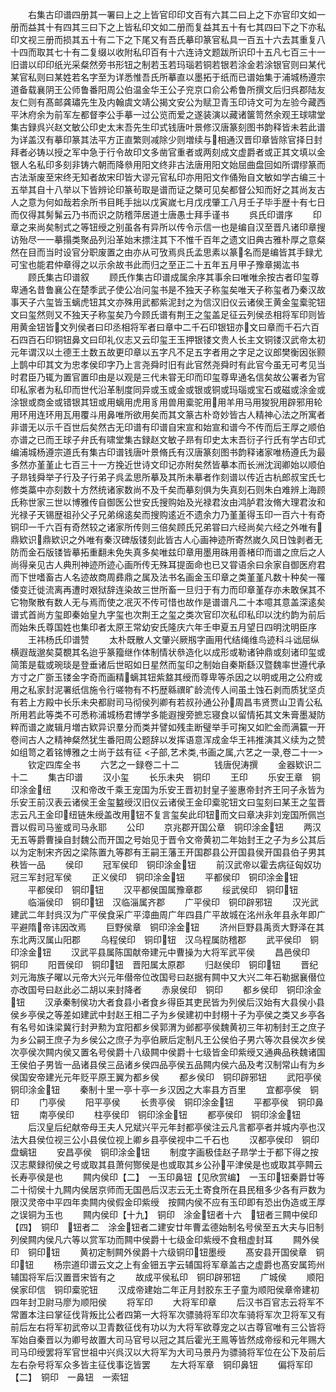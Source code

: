<!-- { "loadSidebar": true } -->
　　右集古印谱四册其一署曰上之上皆官印印文百有六其二曰上之下亦官印文如一册而益其十有四其三曰下之上皆私印文如二册而复益其五十有七其四曰下之下亦私印文视三册而损其五十有二下之下尾又有吾氏摹印篆官私具一百五十六去其重复八十四而取其七十有二复缀以收附私印百有十六连诗文题跋所识印十五凡七百三十一旧谱以印印纸光采粲然旁书形钮之制若玉若玛瑙若铜若银若涂金若涂银官则曰某代某官私则曰某姓若名字至为详悉惟吾氏所摹直以墨拓于纸而已谱始集于浦城杨遵宗道备载襄阴王公师鲁番阳周公伯温金华王公子兖京口俞公希鲁所撰文后归呉郡陆友友仁则有髙邮龚璛先生及内翰虞文靖公揭文安公为赋卫青玉印诗文可为左验今藏西平沐府余为前军左都督李公手摹一过公览而爱之遂装演以藏诸箧笥然余观王球啸堂集古録呉兴赵文敏公印史太末吾先生印式钱唐叶景修汉唐篆刻图书韵释皆未若此谱为详盖汉有摹印篆其法平方正直繁则减除少则増续与相通汉晋印章皆除官择日封拜者必铸以授之军中急于行令故印文多凿官重者或两刻成文虚爵者或正其文填以金银人名私印多刻非铸六朝而降叅用阳文终非古法唐用阳文始屈曲盘回如所谓缪篆而古法渐废至宋终无知者故宋印皆大谬元官私印亦用阳文作俑殆自文敏如学古编三十五举其自十八举以下皆辨论印篆茍取是谱而证之槩可见矣都督公知而好之其尚友古人之意为何如哉若余所书目眊手拙以戊寅嵗七月戊戌肇工八月壬子毕手歴十有七日而仅得其髣髴云乃书而识之防稽萍居道士唐愚士拜手谨书
　　呉氏印谱序
　　印章之来尚矣制式之等钮绶之别虽各有异所以传令示信一也是编自汉至晋凡诸印章搜访殆尽一一摹搨类聚品列沿革始末摽注其下不惟千百年之遗文旧典古雅朴厚之意粲然在目而当时设官分职废置之由亦从可攷焉呉氏孟思素以篆名而是编皆其手録尤可宝也能君仲章得之以示余故书此而归之至正二十五年五月甲子豫章揭汯书
　　顾氏集古印谱叙
　　顾氏作集古印谱成属余序其事余曰唯唯余按古者印玺尊卑通名昔鲁襄公在楚季武子使公冶问玺书是不独天子称玺矣唯天子称玺者乃秦汉故事天子六玺皆玉螭虎钮其文亦殊用武都紫泥封之为信汉旧仪云诸侯王黄金玺槖驼钮文曰玺然则又不独天子称玺矣乃今顾氏谱有荆王之玺盖足征云列侯丞相将军印则皆用黄金钮皆文列侯者曰印丞相将军者曰章中二千石印银钮亦文曰章而千石六百石四百石印铜钮鼻文曰印礼仪志又云印玺王玉押银镂文贵人长主文铜镂汉武帝太初元年谓汉以土德王土数五故更印章以五字凡不足五字者用之字足之议郎樊衡因张颢上鹊中印其文为忠孝侯印字乃上言尧舜时旧有此官然尧舜时有此官今虽无可考见当时君臣乃辄为置官置印由是以观是三代未甞无印而印玺尊卑通名信矣故公署者为官印私家者为私印而世代沿革制度同异或玉或金或银或铜或玛瑙或宝石或磁或涂金或涂银或商金或错银其钮或用螭用虎用豸用兽用槖驼用用羊用马用狻猊用辟邪用轮用环用连环用瓦用覆斗用鼻唯所欲用矣而其文篆古朴竒妙皆古人精神心法之所寓者非谱无以示千百世后矣然古无印谱有印谱自宋宣和始宣和谱今不传而后王厚之顺伯亦谱之已而王球子弁氏有啸堂集古録赵文敏子昻有印史太末吾衍子行氏有学古印式编浦城杨遵宗道氏有集古印谱钱唐叶景脩氏有汉唐篆刻图书韵释诸家唯杨遵氏为最多然亦堇堇止七百三十一方挽近世诗文印记亦附矣然皆摹本而长洲沈润卿始以顺伯子昻钱舜举子行及子行弟子呉孟思所摹及其所未摹者作刻谱以传近古杭郎叔宝氏七修类藁中亦刻数十方然统诸家数尚不及千矣而摹刻俱为失真刻石则朱白难辨上海顾氏称世家三世以博雅传自御医公世安氏搜购始及光禄君汝由鸿胪君汝脩大理君汝和光禄子天锡歴祖孙父子兄弟绵逺矣而搜购逺近不遗余力乃堇堇得玉印一百六十有奇铜印一千六百有奇然较之诸家所传则三倍矣顾氏兄弟甞曰六经尚矣六经之外唯有鼎欵识鼎欵识之外唯有秦汉碑版镂刻此皆古人心画神迹所寄然嵗久风日蚀剥者无防而金石版镂皆摹拓重翻未免失真多矣唯兹印章用墨用硃用善楮印而谱之庶后之人尚得亲见古人典刑神迹所迹心画所传无殊耳提面命也已又甞语余曰余家自御医府君而下世嗜畜古人名迹故商周彞鼎之属及法书名画金玉印章之类堇堇凡数十种矣一罹倭变迁徙流离再遭时艰狱辞连染故三世所畜一旦归于有力而印章堇存亦未敢保其不它物聚散有数人无与焉而使之冺灭不传可惜也故作是谱谱凡二十本噫其意盖深逺矣谱式首尚方玺即秦始皇九字玺也次荆王之玺之类次官印次私印私印以沈约韵为前后而始朱氏尊国姓也集印者太原王常幼安氏隆庆六年壬申夏五月望日四明沈明臣序
　　王祎杨氏印谱赞
　　太朴既散人文肇兴厥剏字画用代结绳维鸟迹科斗诎屈纵横遐哉邈矣莫覩其名迨乎篆籀继作体制情状叅造化以成形或勒诸钟鼎或刻诸印玺或简策是载或琬琰是登垂诸后世昭如日星然而玺印之制始自秦斯繇汉暨魏率世遵代承方寸之广斵玉镂金字奇而画精螭其钮紫盩其绶而尊卑等杀因之以明或用之公府或用之私家封泥署纸信施令行嗟物有不朽歴緜禩旷龄流传人间虽土蚀石剥而质犹坚贞有若上方殿中长乐未央都尉司马彻侯列卿有若叔孙通公孙周昌韦贤贾山卫青公私所用若此等类不可悉称浦城杨君博学多能遐搜旁摭忘寝食以留情拓其文朱膏墨凝防粹而谱之嵗辑月増古欵异识羣分而类并譬如残圭断璧举手可掬又如贮金而满籯一开卷间古人之精神粲然犹生番阳周公题辞以发挥语意浑成金华王祎推演其义续为之赞如组笥之着铭愽雅之士尚于兹有征
<子部,艺术类,书画之属,六艺之一录,卷二十一>
　　钦定四库全书
　　六艺之一録卷二十二　　　　钱唐倪涛撰
　　金器欵识二十二
　　集古印谱
　　汉小玺
　　长乐未央　铜印
　　王印
　　乐安王章　铜印涂金纽
　　汉和帝改千乘王宠国为乐安王晋初封皇子鉴惠帝封齐王冋子永皆为乐安王前汉表云诸侯王金玺盭绶汉旧仪云诸侯王金印槖驼钮文曰玺刻曰某王之玺晋志云凡王金印纽链朱绶盖改用钮不复言玺矣此印钮而文曰章决非刘宠国所佩岂晋以假司马鉴或司马永耶
　　公印
　　京兆郡开国公章　铜印涂金钮
　　两汉无五等爵曹操自封魏公而开国之号始见于晋令文帝黄初二年始封王之子为乡公其后以为定制宋齐因之梁陈置九等郡有王嗣王藩王开国郡县公开国县侯开国县伯子男其秩皆一品
　　侯印
　　冠军侯印　铜印涂金钮
　　前汉武帝以霍去病征匈奴功冠三军封冠军侯
　　正义侯印　铜印涂金钮
　　平都侯印　铜印涂金钮
　　平都侯印　铜印钮
　　汉平都侯国属豫章郡
　　绥武侯印　铜印钮
　　临淄侯印　铜印钮　汉临淄属齐郡
　　广平侯印　铜印辟邪钮
　　汉光武建武二年封呉汉为广平侯食采广平漳曲周广年四县广平故城在洺州永年县永年即广平避隋帝讳因改焉
　　巨野侯章　铜印涂金钮
　　济州巨野县禹贡大野泽在其东北两汉属山阳郡
　　乌程侯印　铜印钮　汉乌程属防稽郡
　　武平侯印　铜印涂金钮
　　汉武平县属陈国献帝建元中曹操为大将军武平侯
　　昌邑侯印　铜印
　　阳晋侯印　铜印钮　晋阳属太原郡
　　归赵侯印　铜印钮
　　晋纪刘元海族子曜以元帝大兴元年僣帝位改国号曰赵据有闗中又大兴二年石勒据襄僣位亦改国号曰赵此必二胡以来封降者
　　赤泉侯印　铜印
　　都乡侯印　铜印涂金钮
　　汉承秦制侯功大者食县小者食乡得臣其吏民皆为列侯后汉始有大县侯小县侯乡亭侯之等差如建武中封赵王相二子为乡侯建初中封栩十子为亭侯之类又乡亭各有名号如诛梁冀行封尹勲为宜阳都乡侯郭渭为邺都亭侯魏黄初三年初制封王之庶子为乡公嗣王庶子为乡侯公之庶子为亭伯厥后定制凡王公侯伯子男六等次县侯次乡侯次亭侯次闗内侯又置名号侯爵十八级闗中侯爵十七级皆金印紫绶又通典品秩魏诸国王侯伯子男皆一品诸县侯三品诸乡侯四品亭侯五品闗内侯六品及考汉制常山有为乡侯国安帝建光元年贬平原王翼为都乡侯
　　都乡侯印　铜印辟邪钮
　　武阳亭侯　铜印涂金钮
　　秦制十里一亭十亭一乡汉因之大率县方百里
　　宜都亭侯　铜印
　　门亭侯
　　阳平亭侯
　　长贵亭侯　铜印涂金钮
　　平都亭侯　铜印鼻钮
　　南亭侯印
　　柱亭侯印　铜印涂金钮
　　都亭侯印　铜印涂金钮
　　后汉皇后纪献帝母王夫人兄斌兴平元年封都亭侯注云凡言都亭者并城内亭也汉法大县侯位视三公小县侯位视上卿乡县亭侯视中二千石也
　　汉都亭侯印　铜印盘螭钮
　　安昌亭侯　铜印涂金钮
　　制度字画极佳赵子昻学士于都下得之按汉志藂録彻侯之号或取其县萧何酂侯是也或取其乡公孙平津侯是也或取其亭闗云长寿亭侯是也
　　闗内侯印【二】　一玉印鼻钮【见欣赏编】　一玉印钮秦爵廿等二十彻侯十九闗内侯居京师而无国邑后汉志云无土寄食所在县民租多少各有戸数为限汉灵帝中平四年卖闗内侯假金印紫绶　按闗内侯不应有玉印即有恐出伪造或王厚之误铜为玉也
　　闗内侯印【十九】　铜印　涂金钮者十六　钮者三闗中侯印【四】　铜印　钮者二　涂金钮者二建安廿年曹孟德始制名号侯至五大夫与旧制列侯闗内侯凡六等以赏军功而闗中侯爵十七级金印紫绶不食租虚封耳
　　闗外侯印　铜印钮
　　黄初定制闗外侯爵十六级铜印钮墨绶
　　髙安县开国侯章　铜印钮
　　杨宗道印谱云文之上有金钿五字云辅国将军章盖古之虚爵也髙安属筠州辅国将军后汉置晋宋皆有之
　　故成平侯私印　铜印辟邪钮
　　广城侯
　　顺阳侯家印信　铜印槖驼钮
　　汉成帝建始二年正月封胶东王子童为顺阳侯章帝建初四年封卫尉马廖为顺阳侯
　　将军印
　　大将军印章
　　后汉书百官志云将军不常置本注曰掌征伐背叛比公者四第一大将军次骠骑将军印次车骑将军次卫将军又有前后左右将军初武帝以卫青数征伐有功以为大将军欲尊宠之以古尊官唯有三公皆将军始自秦晋以为卿号故置大司马官号以冠之其后霍光王鳯等皆然成帝绥和元年赐大司马印绶罢将军官世祖中兴呉汉以大将军为大司马景丹为骠骑将军位在公下及前后左右杂号将军众多皆主征伐事讫皆罢
　　左大将军章　铜印鼻钮
　　偏将军印【二】　铜印　一鼻钮　一索钮
